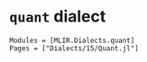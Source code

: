 # `quant` dialect

```@autodocs
Modules = [MLIR.Dialects.quant]
Pages = ["Dialects/15/Quant.jl"]
```

